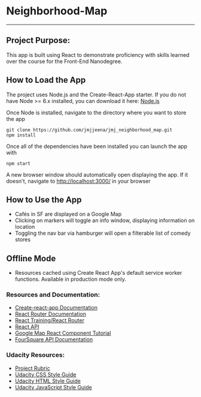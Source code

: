 # Neighborhood-Map
---

## Project Purpose:

This app is built using React to demonstrate proficiency with skills learned over the course for the Front-End Nanodegree.

## How to Load the App

The project uses Node.js and the Create-React-App starter.  If you do not have Node >= 6.x installed, you can download it here: [Node.js](https://nodejs.org/en/)

Once Node is installed, navigate to the directory where you want to store the app
```
git clone https://github.com/jmjjeena/jmj_neighborhood_map.git
npm install
```
Once all of the dependencies have been installed you can launch the app with
```
npm start
```

A new browser window should automatically open displaying the app.  If it doesn't, navigate to [http://localhost:3000/](http://localhost:3000/) in your browser

## How to Use the App
* Cafés in SF are displayed on a Google Map
* Clicking on markers will toggle an info window, displaying information on location
* Toggling the nav bar via hamburger will open a filterable list of comedy stores

## Offline Mode
* Resources cached using Create React App's default service worker functions. Available in production mode only.

### Resources and Documentation:
* [Create-react-app Documentation](https://github.com/facebookincubator/create-react-app)
* [React Router Documentation](http://knowbody.github.io/react-router-docs/)
* [React Training/React Router](https://reacttraining.com/react-router/web/api/BrowserRouter)
* [React API](https://facebook.github.io/react/docs/react-api.html)
* [Google Map React Component Tutorial](https://www.npmjs.com/package/google-maps-react)
* [FourSquare API Documentation](https://developer.foursquare.com/docs)

### Udacity Resources:
* [Project Rubric](https://review.udacity.com/#!/rubrics/1351/view)
* [Udacity CSS Style Guide](http://udacity.github.io/frontend-nanodegree-styleguide/css.html)
* [Udacity HTML Style Guide](http://udacity.github.io/frontend-nanodegree-styleguide/index.html)
* [Udacity JavaScript Style Guide](http://udacity.github.io/frontend-nanodegree-styleguide/javascript.html)
